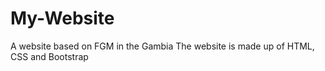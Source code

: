 # My-Website
A website based on FGM in the Gambia 
The website is made up of HTML, CSS and Bootstrap
